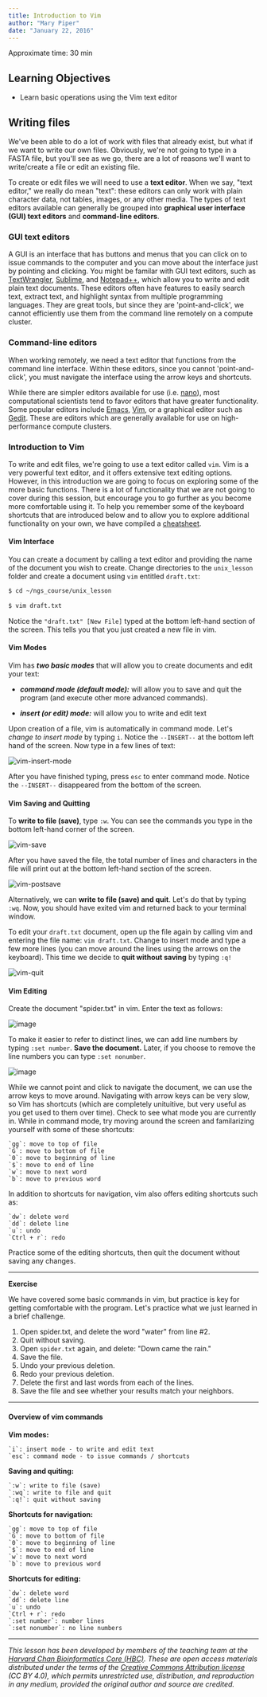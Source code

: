 ```yaml
---
title: Introduction to Vim
author: "Mary Piper"
date: "January 22, 2016"
---
```


Approximate time: 30 min

## Learning Objectives

* Learn basic operations using the Vim text editor

## Writing files

We've been able to do a lot of work with files that already exist, but what if we want to write our own files. Obviously, we're not going to type in a FASTA file, but you'll see as we go, there are a lot of reasons we'll want to write/create a file or edit an existing file.

To create or edit files we will need to use a **text editor**. When we say, "text editor," we really do mean "text": these editors can
only work with plain character data, not tables, images, or any other
media. The types of text editors available can generally be grouped into **graphical user interface (GUI) text editors** and **command-line editors**.

### GUI text editors

A GUI is an interface that has buttons and menus that you can click on to issue commands to the computer and you can move about the interface just by pointing and clicking. You might be familar with GUI text editors, such as [TextWrangler](http://www.barebones.com/products/textwrangler/), [Sublime](http://www.sublimetext.com/), and [Notepad++](http://notepad-plus-plus.org/), which allow you to write and edit plain text documents. These editors often have features to easily search text, extract text, and highlight syntax from multiple programming languages. They are great tools, but since they are 'point-and-click', we cannot efficiently use them from the command line remotely on a compute cluster.

### Command-line editors

When working remotely, we need a text editor that functions from the command line interface. Within these editors, since you cannot 'point-and-click', you must navigate the interface using the arrow keys and shortcuts. 

While there are simpler editors available for use (i.e. [nano](http://www.nano-editor.org/)), most computational scientists tend to favor editors that have greater functionality. Some popular editors include [Emacs](http://www.gnu.org/software/emacs/), [Vim](http://www.vim.org/), or a graphical editor such as [Gedit](http://projects.gnome.org/gedit/). These are editors which are generally available for use on high-performance compute clusters.

### Introduction to Vim 

To write and edit files, we're going to use a text editor called `vim`. Vim is a very powerful text editor, and it offers extensive text editing options. However, in this introduction we are going to focus on exploring some of the more basic functions. There is a lot of functionality that we are not going to cover during this session, but encourage you to go further as you become more comfortable using it. To help you remember some of the keyboard shortcuts that are introduced below and to allow you to explore additional functionality on your own, we have compiled a [cheatsheet](../../resources/VI_CommandReference.pdf).


#### Vim Interface

You can create a document by calling a text editor and providing the name of the document you wish to create. Change directories to the `unix_lesson` folder and create a document using `vim` entitled `draft.txt`:

```bash
$ cd ~/ngs_course/unix_lesson
	
$ vim draft.txt
```

Notice the `"draft.txt" [New File]` typed at the bottom left-hand section of the screen. This tells you that you just created a new file in vim. 


#### Vim Modes
Vim has **_two basic modes_** that will allow you to create documents and edit your text:   

- **_command mode (default mode):_** will allow you to save and quit the program (and execute other more advanced commands).  

- **_insert (or edit) mode:_** will allow you to write and edit text


Upon creation of a file, vim is automatically in command mode. Let's _change to insert mode_ by typing `i`. Notice the `--INSERT--` at the bottom left hand of the screen. Now type in a few lines of text:

![vim-insert-mode](../img/vim_insert.png)

After you have finished typing, press `esc` to enter command mode. Notice the `--INSERT--` disappeared from the bottom of the screen.

#### Vim Saving and Quitting
To **write to file (save)**, type `:w`. You can see the commands you type in the bottom left-hand corner of the screen. 

![vim-save](../img/vim_save.png)

After you have saved the file, the total number of lines and characters in the file will print out at the bottom left-hand section of the screen.

![vim-postsave](../img/vim_postsave.png)

Alternatively, we can **write to file (save) and quit**. Let's do that by typing `:wq`. Now, you should have exited vim and returned back to your terminal window.

To edit your `draft.txt` document, open up the file again by calling vim and entering the file name: `vim draft.txt`. Change to insert mode and type a few more lines (you can move around the lines using the arrows on the keyboard). This time we decide to **quit without saving** by typing `:q!`
 
![vim-quit](../img/vim_quit.png)

#### Vim Editing
Create the document "spider.txt" in vim. Enter the text as follows: 

![image](../img/vim_spider.png)

To make it easier to refer to distinct lines, we can add line numbers by typing `:set number`. **Save the document.** Later, if you choose to remove the line numbers you can type `:set nonumber`.

![image](../img/vim_spider_number.png)

While we cannot point and click to navigate the document, we can use the arrow keys to move around. Navigating with arrow keys can be very slow, so Vim has shortcuts (which are completely unituitive, but very useful as you get used to them over time). Check to see what mode you are currently in. While in command mode, try moving around the screen and familarizing yourself with some of these shortcuts:    

	`gg`: move to top of file  
	`G`: move to bottom of file  
	`0`: move to beginning of line  
	`$`: move to end of line  
	`w`: move to next word
	`b`: move to previous word

In addition to shortcuts for navigation, vim also offers editing shortcuts such as:

	`dw`: delete word 
	`dd`: delete line  
	`u`: undo
	`Ctrl + r`: redo
	
Practice some of the editing shortcuts, then quit the document without saving any changes.

*** 

**Exercise**

We have covered some basic commands in vim, but practice is key for getting comfortable with the program. Let's
practice what we just learned in a brief challenge.

1. Open spider.txt, and delete the word "water" from line #2.
2. Quit without saving.
3. Open `spider.txt` again, and delete: "Down came the rain." 
4. Save the file.
5. Undo your previous deletion.
6. Redo your previous deletion.
7. Delete the first and last words from each of the lines.
8. Save the file and see whether your results match your neighbors.

***

#### Overview of vim commands

**Vim modes:**

```
`i`: insert mode - to write and edit text
`esc`: command mode - to issue commands / shortcuts
```

**Saving and quiting:**

```
`:w`: write to file (save)
`:wq`: write to file and quit
`:q!`: quit without saving
```
**Shortcuts for navigation:**

	`gg`: move to top of file  
	`G`: move to bottom of file  
	`0`: move to beginning of line  
	`$`: move to end of line  
	`w`: move to next word
	`b`: move to previous word

**Shortcuts for editing:**

	`dw`: delete word 
	`dd`: delete line  
	`u`: undo
	`Ctrl + r`: redo
	`:set number`: number lines
	`:set nonumber`: no line numbers
	
---
*This lesson has been developed by members of the teaching team at the [Harvard Chan Bioinformatics Core (HBC)](http://bioinformatics.sph.harvard.edu/). These are open access materials distributed under the terms of the [Creative Commons Attribution license](https://creativecommons.org/licenses/by/4.0/) (CC BY 4.0), which permits unrestricted use, distribution, and reproduction in any medium, provided the original author and source are credited.*
